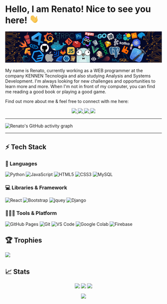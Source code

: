 # Hello, I am Renato! Nice to see you here! <img src="https://github.com/Oliveira-Renato/Oliveira-Renato/blob/main/src/wave.gif" width=30px>

<img src="https://github.com/Oliveira-Renato/Oliveira-Renato/blob/main/src/header_.png">

My name is Renato, currently working as a WEB programmer at the company KENNEN Tecnologia and also studying Analysis and Systems Development. I'm always looking for new challenges and opportunities to learn more and more. When I'm not in front of my computer, you can find me reading a good book or playing a good game.

Find out more about me & feel free to connect with me here:

<p align="center">
  <a href="https://wa.me/5511967757349">
		<img src="https://img.shields.io/badge/WhatsApp-25D366?style=for-the-badge&logo=whatsapp&logoColor=white" />
	</a>
	<a href="https://www.linkedin.com/in/renato-oliveira-078b4719b/">
		<img src="https://img.shields.io/badge/LinkedIn-0077B5?style=for-the-badge&logo=linkedin&logoColor=white" />
	</a>
	<a href="https://www.instagram.com/renato.marvel/">
		<img src="https://img.shields.io/badge/Instagram-E4405F?style=for-the-badge&logo=instagram&logoColor=white" />
	</a>

  <a href="mailto:renato.printf@gmail.com">
		<img src="https://img.shields.io/badge/Gmail-D14836?style=for-the-badge&logo=gmail&logoColor=white" />
	</a>
</p>

---

![Renato's GitHub activity graph](https://activity-graph.herokuapp.com/graph?username=Oliveira-Renato&hide_border=true&theme=material-palenight)

---

## ⚡ Tech Stack

### 🚀 Languages

![Python](https://img.shields.io/badge/Python-FFD43B?style=for-the-badge&logo=python&logoColor=306998)
![JavaScript](https://img.shields.io/badge/JavaScript-323330?style=for-the-badge&logo=javascript&logoColor=F7DF1E)
![HTML5](https://img.shields.io/badge/HTML5-E34F26?style=for-the-badge&logo=html5&logoColor=white)
![CSS3](https://img.shields.io/badge/CSS3-1572B6?style=for-the-badge&logo=css3&logoColor=white)
![MySQL](https://img.shields.io/badge/MySQL-00000F?style=for-the-badge&logo=mysql&logoColor=white)

### 💻 Libraries & Framework

![React](https://img.shields.io/badge/React-20232A?style=for-the-badge&logo=react&logoColor=61DAFB)
![Bootstrap](https://img.shields.io/badge/Bootstrap-563D7C?style=for-the-badge&logo=bootstrap&logoColor=white)
![jquey](https://img.shields.io/badge/jQuery-0769AD?style=for-the-badge&logo=jquery&logoColor=white)
![Django](https://img.shields.io/badge/dj-Django-green?style=for-the-badge)

### 🧑🏻‍💻 Tools & Platform

![GitHub Pages](https://img.shields.io/badge/GitHub_Pages-100000?style=for-the-badge&logo=github&logoColor=white)
![Git](https://img.shields.io/badge/Git-F05032?style=for-the-badge&logo=git&logoColor=white)
![VS Code](https://img.shields.io/badge/Visual_Studio_Code-0078D4?style=for-the-badge&logo=visual%20studio%20code&logoColor=white)
![Google Colab](https://img.shields.io/badge/Colab-F9AB00?style=for-the-badge&logo=googlecolab&color=525252)
![Firebase](https://img.shields.io/badge/Firebase-F29D0C?style=for-the-badge&logo=firebase&logoColor=white)

## 🏆 Trophies

<img src="https://github-profile-trophy.vercel.app/?username=oliveira-renato&theme=nord&column=7" >


## 📈 Stats

<p align="center">
  <img width="48%" src="https://github-readme-stats.vercel.app/api?username=Oliveira-Renato&show_icons=true&hide_border=true&theme=material-palenight" />
  <img width="48%" src="https://github-readme-streak-stats.herokuapp.com/?user=Oliveira-Renato&hide_border=true&theme=material-palenight" />
  <img src="https://github-readme-stats-amir-yusoff.vercel.app/api/top-langs/?username=Oliveira-Renato&layout=compact&hide_border=true&theme=material-palenight"  />
</p>
<p align="center"><img src="https://komarev.com/ghpvc/?username=oliveira-renato&color=blue"/></p>

